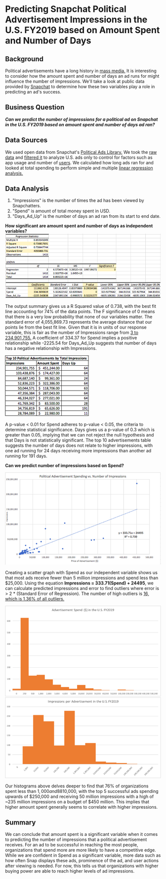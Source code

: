 # Predicting Snapchat Political Advertisement Impressions in the U.S. FY2019 based on Amount Spent and Number of Days
## Background
Political advertisements have a long history in [mass media.](https://onlinelibrary.wiley.com/doi/abs/10.1002/9781405186407.wbiecp049.pub2) It is interesting to consider how the amount spent and number of days an ad runs for might influence the number of impressions. We'll take a look at public data provided by [Snapchat](https://phys.org/news/2018-06-snapchat.html) to determine how these two variables play a role in predicting an ad's success.

## Business Question
***Can we predict the number of impressions for a political ad on Snapchat in the U.S. FY2019 based on amount spent and number of days ad ran?***

## Data Sources
We used open data from Snapchat's [Political Ads Library.](https://www.snap.com/en-US/political-ads/) We took the [raw data](https://github.com/katiesunsg/snapchat-political-ads-US2019/blob/master/Snapchat_Raw_Data.xls) and [filtered it](https://github.com/katiesunsg/snapchat-political-ads-US2019/blob/master/Snapchat_Filtered_Data.xlsx) to analyze U.S. ads only to control for factors such as app usage and number of [users](https://www.statista.com/statistics/545967/snapchat-app-dau/#:~:text=With%20an%20estimated%2046%20million,Snapchat%20easily%20ranks%20among%20the). We calculated how long ads ran for and looked at total spending to perform simple and multiple [linear regression analysis.](https://github.com/katiesunsg/snapchat-political-ads-US2019/blob/master/Snapchat_Data_Analysis.xlsx)

## Data Analysis
1. "Impressions" is the number of times the ad has been viewed by Snapchatters.
2. "Spend" is amount of total money spent in USD.
3. "Days_Ad_Up" is the number of days an ad ran from its start to end date.

**How significant are amount spent and number of days as independent variables?**
![insert](https://github.com/katiesunsg/snapchat-political-ads-US2019/blob/master/SummaryOutputMulitpleRegression.png)

The output summary gives us a R Squared value of 0.738, with the best fit line accounting for 74% of the data points. The F significance of 0 means that there is a very low probability that none of our variables matter. The standard error of 4,055,869.73 represents the average distance that our points lie from the best fit line. Given that it is in units of our response variable, this is fair as the number of Impressions range from [3 to 234,901,755.](https://github.com/katiesunsg/snapchat-political-ads-US2019/blob/master/Snapchat_Data_Analysis.xlsx) A coefficient of 334.37 for Spend implies a positive relationship while -2225.54 for Days_Ad_Up suggests that number of days has a negative relationship with Impressions.

![image](https://github.com/katiesunsg/snapchat-political-ads-US2019/blob/master/TopAdsImpressions.png)

A p-value < 0.01 for Spend adheres to p-value < 0.05, the criteria to determine statistical significance. Days gives us a p-value of 0.3 which is greater than 0.05, implying that we can not reject the null hypothesis and that Days is not statistically significant. The top 10 advertisements table suggests the number of days does not relate to higher impressions, with one ad running for 24 days receiving more impressions than another ad running for 191 days.

**Can we predict number of impressions based on Spend?**

![graph](https://github.com/katiesunsg/snapchat-political-ads-US2019/blob/master/SpendImpressionsScatterGraph.png)

Creating a scatter graph with Spend as our independent variable shows us that most ads receive fewer than 5 million impressions and spend less than $25,000. Using the equation **Impressions = 333.71(Spend) + 24495**, we can calculate predicted impressions and error to find outliers where error is > 2 * (Standard Error of Regression). The number of high outliers is [16, which is 1.36% of all outliers.](https://github.com/katiesunsg/snapchat-political-ads-US2019/blob/master/Snapchat_Data_Analysis.xlsx)

![insertalso](https://github.com/katiesunsg/snapchat-political-ads-US2019/blob/master/finalHistogramSpend.png)
![alsoinsert](https://github.com/katiesunsg/snapchat-political-ads-US2019/blob/master/final3impressions.png)

Our histograms above delves deeper to find that 76% of organizations spent less than $1,000 and 88% of total ads received fewer than 1 million impressions. However, ads that are successful spend at least ~$10,000, with the top 5 successful ads spending upwards of $250,000 and receiving 50 million impressions with a high of ~235 million impressions on a budget of $450 million. This implies that higher amount spent generally seems to correlate with higher impressions.

## Summary
We can conclude that amount spent is a significant variable when it comes to predicting the number of impressions that a political advertisement receives. For an ad to be successful in reaching the most people, organizations that spend more are more likely to have a competitive edge. While we are confident in Spend as a significant variable, more data such as how often Snap displays these ads, prominence of the ad, and user actions after viewing is needed. For now, this tells us that organizations with higher buying power are able to reach higher levels of ad impressions.

